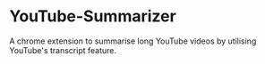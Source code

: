 # YouTube-Summarizer
A chrome extension to summarise long YouTube videos by utilising YouTube's transcript feature.

